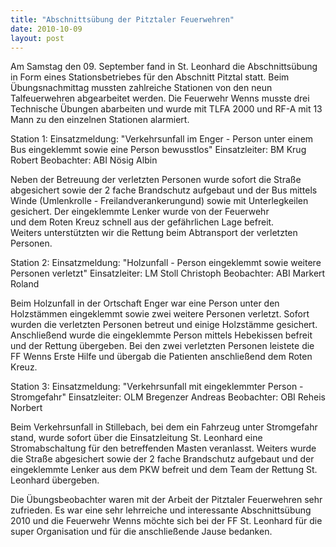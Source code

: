 ```yaml
---
title: "Abschnittsübung der Pitztaler Feuerwehren"
date: 2010-10-09
layout: post
---
```


Am Samstag den 09. September fand in St. Leonhard die Abschnittsübung in Form eines Stationsbetriebes für den Abschnitt Pitztal statt. Beim Übungsnachmittag mussten zahlreiche Stationen von den neun Talfeuerwehren abgearbeitet werden. Die Feuerwehr Wenns musste drei Technische Übungen abarbeiten und wurde mit TLFA 2000 und RF-A mit 13 Mann zu den einzelnen Stationen alarmiert.

Station 1: 
Einsatzmeldung: "Verkehrsunfall im Enger - Person unter einem Bus eingeklemmt sowie eine Person bewusstlos"
Einsatzleiter: BM Krug Robert
Beobachter: ABI Nösig Albin

Neben der Betreuung der verletzten Personen wurde sofort die Straße abgesichert sowie der 2 fache Brandschutz aufgebaut und der Bus mittels Winde (Umlenkrolle - Freilandverankerungund) sowie mit Unterlegkeilen gesichert. Der eingeklemmte Lenker wurde von der Feuerwehr und dem Roten Kreuz schnell aus der gefährlichen Lage befreit. Weiters unterstützten wir die Rettung beim Abtransport der verletzten Personen.

Station 2:
Einsatzmeldung: "Holzunfall - Person eingeklemmt sowie weitere Personen verletzt"
Einsatzleiter: LM Stoll Christoph
Beobachter: ABI Markert Roland

Beim Holzunfall in der Ortschaft Enger war eine Person unter den Holzstämmen eingeklemmt sowie zwei weitere Personen verletzt. Sofort wurden die verletzten Personen betreut und einige Holzstämme gesichert. Anschließend wurde die eingeklemmte Person mittels Hebekissen befreit und der Rettung übergeben. Bei den zwei verletzten Personen leistete die FF Wenns Erste Hilfe und übergab die Patienten anschließend dem Roten Kreuz.

Station 3:
Einsatzmeldung: "Verkehrsunfall mit eingeklemmter Person - Stromgefahr"
Einsatzleiter: OLM Bregenzer Andreas
Beobachter: OBI Reheis Norbert

Beim Verkehrsunfall in Stillebach, bei dem ein Fahrzeug unter Stromgefahr stand, wurde sofort über die Einsatzleitung St. Leonhard eine Stromabschaltung für den betreffenden Masten veranlasst. Weiters wurde die Straße abgesichert sowie der 2 fache Brandschutz aufgebaut und der eingeklemmte Lenker aus dem PKW befreit und dem Team der Rettung St. Leonhard übergeben.

Die Übungsbeobachter waren mit der Arbeit der Pitztaler Feuerwehren sehr zufrieden.
Es war eine sehr lehrreiche und interessante Abschnittsübung 2010 und die Feuerwehr Wenns möchte sich bei der FF St. Leonhard für die super Organisation und für die anschließende Jause bedanken.
